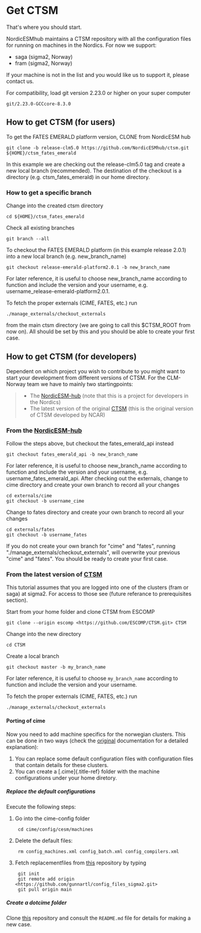 # Get CTSM


That\'s where you should start.

NordicESMhub maintains a CTSM repository with all the configuration
files for running on machines in the Nordics. For now we support:

-   saga (sigma2, Norway)
-   fram (sigma2, Norway)

If your machine is not in the list and you would like us to support it,
please contact us.

For compatibility, load git version 2.23.0 or higher on your super
computer

    git/2.23.0-GCCcore-8.3.0

## How to get CTSM (for users)


To get the FATES EMERALD platform version, CLONE from NordicESM hub

    git clone -b release-clm5.0 https://github.com/NordicESMhub/ctsm.git ${HOME}/ctsm_fates_emerald

In this example we are checking out the release-clm5.0 tag and create a
new local branch (recommended). The destination of the checkout is a
directory (e.g. ctsm\_fates\_emerald) in our home directory.

### How to get a specific branch

Change into the created ctsm directory

    cd ${HOME}/ctsm_fates_emerald

Check all existing branches

    git branch --all

To checkout the FATES EMERALD platform (in this example release 2.0.1)
into a new local branch (e.g. new\_branch\_name)

    git checkout release-emerald-platform2.0.1 -b new_branch_name

For later reference, it is useful to choose new\_branch\_name according
to function and include the version and your username, e.g.
username\_release-emerald-platform2.0.1.

To fetch the proper externals (CIME, FATES, etc.) run

    ./manage_externals/checkout_externals

from the main ctsm directory (we are going to call this \$CTSM\_ROOT
from now on). All should be set by this and you should be able to create
your first case.


## How to get CTSM (for developers)


Dependent on which project you wish to contribute to you might want to
start your development from different versions of CTSM. For the
CLM-Norway team we have to mainly two startingpoints:

> -   The [NordicESM-hub](https://github.com/NordicESMhub/ctsm) (note
>     that this is a project for developers in the Nordics)
> -   The latest version of the original
>     [CTSM](https://github.com/ESCOMP/CTSM) (this is the original
>     version of CTSM developed by NCAR)

### From the [NordicESM-hub](https://github.com/NordicESMhub/ctsm)

Follow the steps above, but checkout the fates\_emerald\_api instead

    git checkout fates_emerald_api -b new_branch_name

For later reference, it is useful to choose new\_branch\_name according
to function and include the version and your username, e.g.
username\_fates\_emerald\_api. After checking out the externals, change
to cime directory and create your own branch to record all your changes

    cd externals/cime
    git checkout -b username_cime

Change to fates directory and create your own branch to record all your
changes

    cd externals/fates
    git checkout -b username_fates

If you do not create your own branch for \"cime\" and \"fates\", running
\"./manage\_externals/checkout\_externals\", will overwrite your
previous \"cime\" and \"fates\". You should be ready to create your
first case.

### From the latest version of [CTSM](https://github.com/ESCOMP/CTSM)

This tutorial assumes that you are logged into one of the clusters (fram
or saga) at sigma2. For access to those see (future referance to
prerequisites section).

Start from your home folder and clone CTSM from ESCOMP 

    git clone --origin escomp <https://github.com/ESCOMP/CTSM.git> CTSM

Change into the new directory

    cd CTSM

Create a local branch 

    git checkout master -b my_branch_name

For later reference, it is useful to choose `my_branch_name` according
to function and include the version and your username.

To fetch the proper externals (CIME, FATES, etc.) run

    ./manage_externals/checkout_externals

#### Porting of cime

Now you need to add machine specifics for the norwegian clusters. This
can be done in two ways (check the
[original](https://esmci.github.io/cime/versions/master/html/users_guide/porting-cime.html#steps-for-porting)
documentation for a detailed explanation):

1. You can replace some default configuration files with configuration files that contain details for these clusters.
2. You can create a [.cime]{.title-ref} folder with the machine configurations under your home diretory.


##### Replace the default configurations
Execute the following steps: 
1. Go into the cime-config folder

        cd cime/config/cesm/machines 
    
2. Delete the default files: 

        rm config_machines.xml config_batch.xml config_compilers.xml

3. Fetch replacementfiles from [this](https://github.com/gunnartl/config_files_sigma2.git) repository by typing

        git init 
        git remote add origin <https://github.com/gunnartl/config_files_sigma2.git> 
        git pull origin main

##### Create a dotcime folder
Clone [this](https://github.com/MetOs-UiO/dotcime) repository and
consult the `README.md` file for details for making a new
case.
